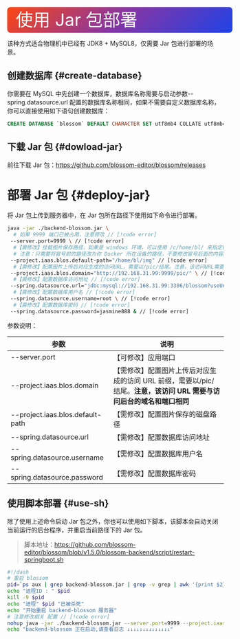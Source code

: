 <script setup lang="ts">
import { onMounted } from 'vue'
import { info } from '../../scripts/stat-api'

onMounted(() => {
  info()
})
</script>

<div class="jar">
使用 Jar 包部署
</div>

该种方式适合物理机中已经有 JDK8 + MySQL8，仅需要 Jar 包进行部署的场景。

## 创建数据库 {#create-database}

你需要在 MySQL 中先创建一个数据库，数据库名称需要与启动参数--spring.datasource.url 配置的数据库名称相同，如果不需要自定义数据库名称，你可以直接使用如下语句创建数据库：

```sql
CREATE DATABASE `blossom` DEFAULT CHARACTER SET utf8mb4 COLLATE utf8mb4_bin;
```

## 下载 Jar 包 {#dowload-jar}

前往下载 Jar 包：https://github.com/blossom-editor/blossom/releases

# 部署 Jar 包 {#deploy-jar}

将 Jar 包上传到服务器中，在 Jar 包所在路径下使用如下命令进行部署。

```bash
java -jar ./backend-blossom.jar \
  # 如果 9999 端口已被占用，注意修改 // [!code error]
 --server.port=9999 \ // [!code error]
  #【需修改】挂载图片保存路径，如果是 windows 环境，可以使用 /c/home/bl/ 来指定磁盘 // [!code error]
  # 注意：只需要将冒号前的路径改为你 Docker 所在设备的路径，不要修改冒号后面的内容。 // [!code error]
 --project.iaas.blos.default-path="/home/bl/img" // [!code error]
  #【需修改】配置图片上传后对应生成的访问URL，需要以/pic/结尾。注意，该访问URL需要与访问后台的域名和端口相同 // [!code error]
 --project.iaas.blos.domain="http://192.168.31.99:9999/pic/" \ // [!code error]
  #【需修改】配置数据库访问地址 // [!code error]
 --spring.datasource.url="jdbc:mysql://192.168.31.99:3306/blossom?useUnicode=true&characterEncoding=utf-8&allowPublicKeyRetrieval=true&allowMultiQueries=true&useSSL=false&&serverTimezone=GMT%2B8" \ // [!code error]
  #【需修改】配置数据库用户名 // [!code error]
 --spring.datasource.username=root \ // [!code error]
  #【需修改】配置数据库密码 // [!code error]
 --spring.datasource.password=jasmine888 & // [!code error]
```

参数说明：

| 参数                             | 说明                                                                                                                  |
| -------------------------------- | --------------------------------------------------------------------------------------------------------------------- |
| --server.port                    | 【可修改】应用端口                                                                                                    |
| --project.iaas.blos.domain       | 【需修改】配置图片上传后对应生成的访问 URL 前缀，需要以/pic/结尾。**注意，该访问 URL 需要与访问后台的域名和端口相同** |
| --project.iaas.blos.default-path | 【需修改】配置图片保存的磁盘路径                                                                                      |
| --spring.datasource.url          | 【需修改】配置数据库访问地址                                                                                          |
| --spring.datasource.username     | 【需修改】配置数据库用户名                                                                                            |
| --spring.datasource.password     | 【需修改】配置数据库密码                                                                                              |

## 使用脚本部署 {#use-sh}

除了使用上述命令启动 Jar 包之外，你也可以使用如下脚本，该脚本会自动关闭当前运行的后台程序，并重启当前路径下的 Jar 包。

> 脚本地址：https://github.com/blossom-editor/blossom/blob/v1.5.0/blossom-backend/script/restart-springboot.sh

```bash
#!/dash
# 重启 blossom
pid=`ps aux | grep backend-blossom.jar | grep -v grep | awk '{print $2}'`
echo "进程ID : " $pid
kill -9 $pid
echo "进程" $pid "已被杀死"
echo "开始重启 backend-blossom 服务器"
# 注意修改相关 配置 // [!code error]
nohup java -jar ./backend-blossom.jar --server.port=9999 --project.iaas.blos.domain="http://192.168.31.99:9999/pic/" --spring.datasource.url="jdbc:mysql://192.168.31.99:3306/blossom?useUnicode=true&characterEncoding=utf-8&allowPublicKeyRetrieval=true&allowMultiQueries=true&useSSL=false&&serverTimezone=GMT%2B8" --spring.datasource.username=root --spring.datasource.password=jasmine888 &
echo "backend-blossom 正在启动,请查看日志 ↓↓↓↓↓↓↓↓↓↓↓↓↓↓"
```

<style scoped>
.jar {
  width:100%;
  height:60px;
  color: #fff;
  background-image:linear-gradient(135deg,#FE4612 0%,#8536A5 50%,#2042E6 100%);
  font-size: 40px;
  line-height: 60px;
  padding-left:20px;
  border-radius: 8px;
}
</style>
